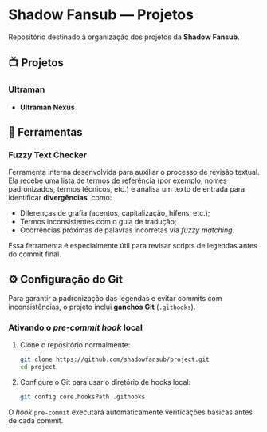 # Shadow Fansub — Projetos

Repositório destinado à organização dos projetos da **Shadow Fansub**.  


## 📺 Projetos

### Ultraman

-  **Ultraman Nexus**

## 🧰 Ferramentas

### **Fuzzy Text Checker**

Ferramenta interna desenvolvida para auxiliar o processo de revisão textual.  
Ela recebe uma lista de termos de referência (por exemplo, nomes padronizados, termos técnicos, etc.) e analisa um texto de entrada para identificar **divergências**, como:

- Diferenças de grafia (acentos, capitalização, hífens, etc.);
- Termos inconsistentes com o guia de tradução;
- Ocorrências próximas de palavras incorretas via *fuzzy matching*.

Essa ferramenta é especialmente útil para revisar scripts de legendas antes do commit final.


## ⚙️ Configuração do Git

Para garantir a padronização das legendas e evitar commits com inconsistências, o projeto inclui **ganchos Git** (`.githooks`).

### Ativando o *pre-commit hook* local

1. Clone o repositório normalmente:
   ```bash
   git clone https://github.com/shadowfansub/project.git
   cd project
   ```

2. Configure o Git para usar o diretório de hooks local:
   ```bash
   git config core.hooksPath .githooks
   ```

O *hook* `pre-commit` executará automaticamente verificações básicas antes de cada commit.
